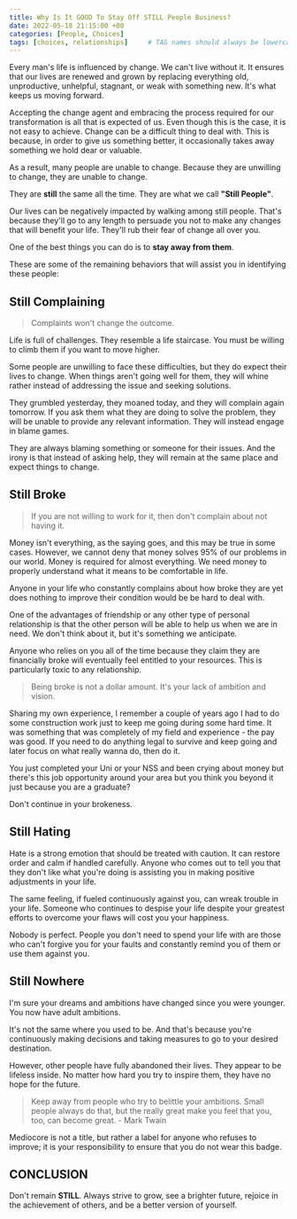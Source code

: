 ```yaml
---
title: Why Is It GOOD To Stay Off STILL People Business?
date: 2022-05-18 21:15:00 +00
categories: [People, Choices]
tags: [choices, relationships]     # TAG names should always be lowercase
---
```


Every man's life is influenced by change. We can't live without it. It ensures that our lives are renewed and grown by replacing everything old, unproductive, unhelpful, stagnant, or weak with something new. It's what keeps us moving forward.

Accepting the change agent and embracing the process required for our transformation is all that is expected of us. Even though this is the case, it is not easy to achieve. Change can be a difficult thing to deal with. This is because, in order to give us something better, it occasionally takes away something we hold dear or valuable.

As a result, many people are unable to change. Because they are unwilling to change, they are unable to change.

They are **still** the same all the time.
They are what we call **"Still People"**.

Our lives can be negatively impacted by walking among still people. That's because they'll go to any length to persuade you not to make any changes that will benefit your life. They'll rub their fear of change all over you.

One of the best things you can do is to **stay away from them**.

These are some of the remaining behaviors that will assist you in identifying these people:

## Still Complaining

> Complaints won't change the outcome.

Life is full of challenges. They resemble a life staircase. You must be willing to climb them if you want to move higher.

Some people are unwilling to face these difficulties, but they do expect their lives to change. When things aren't going well for them, they will whine rather instead of addressing the issue and seeking solutions.

They grumbled yesterday, they moaned today, and they will complain again tomorrow. If you ask them what they are doing to solve the problem, they will be unable to provide any relevant information. They will instead engage in blame games.

They are always blaming something or someone for their issues. And the irony is that instead of asking help, they will remain at the same place and expect things to change.

## Still Broke

> If you are not willing to work for it, then don't complain about not having it.

Money isn't everything, as the saying goes, and this may be true in some cases. However, we cannot deny that money solves 95% of our problems in our world. Money is required for almost everything. We need money to properly understand what it means to be comfortable in life.

Anyone in your life who constantly complains about how broke they are yet does nothing to improve their condition would be be hard to deal with.

One of the advantages of friendship or any other type of personal relationship is that the other person will be able to help us when we are in need. We don't think about it, but it's something we anticipate.

Anyone who relies on you all of the time because they claim they are financially broke will eventually feel entitled to your resources. This is particularly toxic to any relationship.

> Being broke is not a dollar amount. It's your lack of ambition and vision.

Sharing my own experience, I remember a couple of years ago I had to do some construction work just to keep me going during some hard time. It was something that was completely of my field and experience - the pay was good. If you need to do anything legal to survive and keep going and later focus on what really wanna do, then do it.

You just completed your Uni or your NSS and been crying about money but there's this job opportunity around your area but you think you beyond it just because you are a graduate?

Don't continue in your brokeness.

## Still Hating

Hate is a strong emotion that should be treated with caution. It can restore order and calm if handled carefully. Anyone who comes out to tell you that they don't like what you're doing is assisting you in making positive adjustments in your life.

The same feeling, if fueled continuously against you, can wreak trouble in your life. Someone who continues to despise your life despite your greatest efforts to overcome your flaws will cost you your happiness.

Nobody is perfect. People you don't need to spend your life with are those who can't forgive you for your faults and constantly remind you of them or use them against you.

## Still Nowhere

I'm sure your dreams and ambitions have changed since you were younger. You now have adult ambitions.

It's not the same where you used to be. And that's because you're continuously making decisions and taking measures to go to your desired destination.

However, other people have fully abandoned their lives. They appear to be lifeless inside. No matter how hard you try to inspire them, they have no hope for the future.

> Keep away from people who try to belittle your ambitions. Small people always do that, but the really great make you feel that you, too, can become great. - Mark Twain

Mediocore is not a title, but rather a label for anyone who refuses to improve; it is your responsibility to ensure that you do not wear this badge.

## CONCLUSION

Don't remain **STILL**. Always strive to grow, see a brighter future, rejoice in the achievement of others, and be a better version of yourself.
